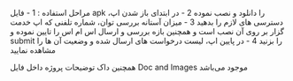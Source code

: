 مراحل استفاده :
1 - فایل apk را دانلود و نصب نموده
2 - در ابتدای باز شدن اپ، دسترسی های لازم را بدهید
3 - میزان آستانه بررسی توان، شماره تلفنی که اپ خدمت گزار بر روی آن نصب است و همچنین بازه بررسی و ارسال اس ام اس را تایین نموده و submit را بزنید
4 - در پایین اپ، لیست درخواست های ارسال شده و وضعیت آن ها را مشاهده نمایید

همچنین داک توضیحات پروژه داخل فایل Doc and Images موجود می‌باشد
